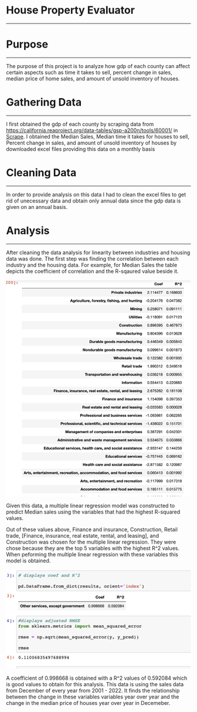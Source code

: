 # House Property Evaluator
---
# Purpose
---
The purpose of this project is to analyze how gdp of each county can affect certain aspects such as time it takes to sell, percent change in sales, median price of home sales, and amount of unsold inventory of houses.

# Gathering Data
---
I first obtained the gdp of each county by scraping data from https://california.reaproject.org/data-tables/gsp-a200n/tools/60001/ in [Scrape](https://github.com/evanbruno617/house_property_evaluator/blob/main/scraper.ipynb). I obtained the Median Sales, Median time it takes for houses to sell, Percent change in sales, and amount of unsold inventory of houses by downloaded excel files providing this data on a monthly basis

# Cleaning Data
---

In order to provide analysis on this data I had to clean the excel files to get rid of unecessary data and obtain only annual data since the gdp data is given on an annual basis.

# Analysis
---

After cleaning the data analysis for linearity between industries and housing data was done. The first step was finding the correlation between each industry and the housing data. For example, for Median Sales the table depicts the coefficient of correlation and the R-sqaured value beside it.

![Sales[](medianprices.png](https://github.com/evanbruno617/house_property_evaluator/blob/main/Resources/medianprices.png)

Given this data, a multiple linear regression model was constructed to predict Median sales using the variables that had the highest R-squared values. 

Out of these values above, Finance and insurance, Construction, Retail trade, [Finance, insurance, real estate, rental, and leasing], and Construction was chosen for the multiple linear regression. They were chose because they are the top 5 variables with the highest R^2 values. When peforming the multiple linear regression with these variables this model is obtained. 

![Sales[](medianprices.png](https://github.com/evanbruno617/house_property_evaluator/blob/main/Resources/price_lin.png)

A coefficient of 0.998668 is obtained with a R^2 values of 0.592084 which is good values to obtain for this analysis. This data is using the sales data from December of every year from 2001 - 2022. It finds the relationship between the change in these variables variables year over year and the change in the median price of houses year over year in Decemeber. 








